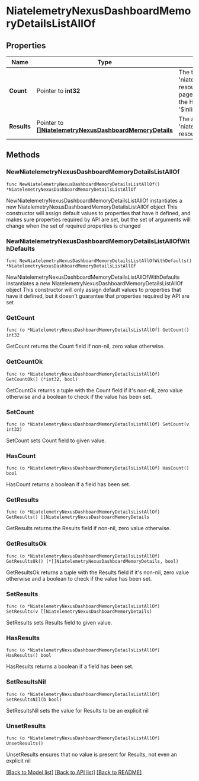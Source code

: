 # NiatelemetryNexusDashboardMemoryDetailsListAllOf

## Properties

Name | Type | Description | Notes
------------ | ------------- | ------------- | -------------
**Count** | Pointer to **int32** | The total number of &#39;niatelemetry.NexusDashboardMemoryDetails&#39; resources matching the request, accross all pages. The &#39;Count&#39; attribute is included when the HTTP GET request includes the &#39;$inlinecount&#39; parameter. | [optional] 
**Results** | Pointer to [**[]NiatelemetryNexusDashboardMemoryDetails**](niatelemetry.NexusDashboardMemoryDetails.md) | The array of &#39;niatelemetry.NexusDashboardMemoryDetails&#39; resources matching the request. | [optional] 

## Methods

### NewNiatelemetryNexusDashboardMemoryDetailsListAllOf

`func NewNiatelemetryNexusDashboardMemoryDetailsListAllOf() *NiatelemetryNexusDashboardMemoryDetailsListAllOf`

NewNiatelemetryNexusDashboardMemoryDetailsListAllOf instantiates a new NiatelemetryNexusDashboardMemoryDetailsListAllOf object
This constructor will assign default values to properties that have it defined,
and makes sure properties required by API are set, but the set of arguments
will change when the set of required properties is changed

### NewNiatelemetryNexusDashboardMemoryDetailsListAllOfWithDefaults

`func NewNiatelemetryNexusDashboardMemoryDetailsListAllOfWithDefaults() *NiatelemetryNexusDashboardMemoryDetailsListAllOf`

NewNiatelemetryNexusDashboardMemoryDetailsListAllOfWithDefaults instantiates a new NiatelemetryNexusDashboardMemoryDetailsListAllOf object
This constructor will only assign default values to properties that have it defined,
but it doesn't guarantee that properties required by API are set

### GetCount

`func (o *NiatelemetryNexusDashboardMemoryDetailsListAllOf) GetCount() int32`

GetCount returns the Count field if non-nil, zero value otherwise.

### GetCountOk

`func (o *NiatelemetryNexusDashboardMemoryDetailsListAllOf) GetCountOk() (*int32, bool)`

GetCountOk returns a tuple with the Count field if it's non-nil, zero value otherwise
and a boolean to check if the value has been set.

### SetCount

`func (o *NiatelemetryNexusDashboardMemoryDetailsListAllOf) SetCount(v int32)`

SetCount sets Count field to given value.

### HasCount

`func (o *NiatelemetryNexusDashboardMemoryDetailsListAllOf) HasCount() bool`

HasCount returns a boolean if a field has been set.

### GetResults

`func (o *NiatelemetryNexusDashboardMemoryDetailsListAllOf) GetResults() []NiatelemetryNexusDashboardMemoryDetails`

GetResults returns the Results field if non-nil, zero value otherwise.

### GetResultsOk

`func (o *NiatelemetryNexusDashboardMemoryDetailsListAllOf) GetResultsOk() (*[]NiatelemetryNexusDashboardMemoryDetails, bool)`

GetResultsOk returns a tuple with the Results field if it's non-nil, zero value otherwise
and a boolean to check if the value has been set.

### SetResults

`func (o *NiatelemetryNexusDashboardMemoryDetailsListAllOf) SetResults(v []NiatelemetryNexusDashboardMemoryDetails)`

SetResults sets Results field to given value.

### HasResults

`func (o *NiatelemetryNexusDashboardMemoryDetailsListAllOf) HasResults() bool`

HasResults returns a boolean if a field has been set.

### SetResultsNil

`func (o *NiatelemetryNexusDashboardMemoryDetailsListAllOf) SetResultsNil(b bool)`

 SetResultsNil sets the value for Results to be an explicit nil

### UnsetResults
`func (o *NiatelemetryNexusDashboardMemoryDetailsListAllOf) UnsetResults()`

UnsetResults ensures that no value is present for Results, not even an explicit nil

[[Back to Model list]](../README.md#documentation-for-models) [[Back to API list]](../README.md#documentation-for-api-endpoints) [[Back to README]](../README.md)


